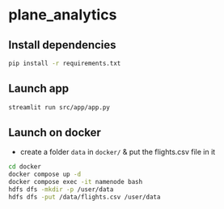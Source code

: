 # plane_analytics


## Install dependencies

```bash
pip install -r requirements.txt
```

## Launch app

```bash
streamlit run src/app/app.py
```

## Launch on docker

- create a folder `data` in `docker/` & put the flights.csv file in it

```bash
cd docker
docker compose up -d 
docker compose exec -it namenode bash
hdfs dfs -mkdir -p /user/data
hdfs dfs -put /data/flights.csv /user/data
```
